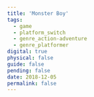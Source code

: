 ```yaml
---
title: 'Monster Boy'
tags:
  - game
  - platform_switch
  - genre_action-adventure
  - genre_platformer
digital: true
physical: false
guide: false
pending: false
date: 2018-12-05
permalink: false
---
```

